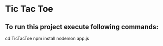 # Tic Tac Toe

## To run this project execute following commands:
cd TicTacToe
npm install
nodemon app.js
